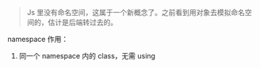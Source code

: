 
> Js 里没有命名空间，这属于一个新概念了。之前看到用对象去模拟命名空间的，估计是后端转过去的。

namespace 作用：

1. 同一个 namespace 内的 class，无需 using
